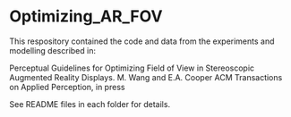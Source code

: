 # Optimizing_AR_FOV

This respository contained the code and data from the experiments and modelling described in:

Perceptual Guidelines for Optimizing Field of View in Stereoscopic Augmented Reality Displays.
M. Wang and E.A. Cooper
ACM Transactions on Applied Perception, in press

See README files in each folder for details. 
